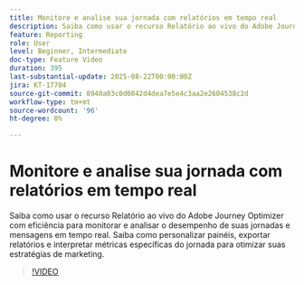 ```yaml
---
title: Monitore e analise sua jornada com relatórios em tempo real
description: Saiba como usar o recurso Relatório ao vivo do Adobe Journey Optimizer com eficiência para monitorar e analisar o desempenho de suas jornadas e mensagens em tempo real. Saiba como personalizar painéis, exportar relatórios e interpretar métricas específicas do jornada para otimizar suas estratégias de marketing.
feature: Reporting
role: User
level: Beginner, Intermediate
doc-type: Feature Video
duration: 395
last-substantial-update: 2025-08-22T00:00:00Z
jira: KT-17704
source-git-commit: 8940a03c0d0842d4dea7e5e4c3aa2e2604538c2d
workflow-type: tm+mt
source-wordcount: '96'
ht-degree: 0%

---
```



# Monitore e analise sua jornada com relatórios em tempo real

Saiba como usar o recurso Relatório ao vivo do Adobe Journey Optimizer com eficiência para monitorar e analisar o desempenho de suas jornadas e mensagens em tempo real. Saiba como personalizar painéis, exportar relatórios e interpretar métricas específicas do jornada para otimizar suas estratégias de marketing.

>[!VIDEO](https://video.tv.adobe.com/v/3470709/?learn=on&enablevpops)
